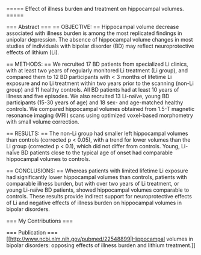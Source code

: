 ===== Effect of illness burden and treatment on hippocampal volumes. =====

=== Abstract ===
== OBJECTIVE: ==
Hippocampal volume decrease associated with illness burden is among the most replicated findings in unipolar depression. The absence of hippocampal volume changes in most studies of individuals with bipolar disorder (BD) may reflect neuroprotective effects of lithium (Li).

== METHODS: ==
We recruited 17 BD patients from specialized Li clinics, with at least two years of regularly monitored Li treatment (Li group), and compared them to 12 BD participants with < 3 months of lifetime Li exposure and no Li treatment within two years prior to the scanning (non-Li group) and 11 healthy controls. All BD patients had at least 10 years of illness and five episodes. We also recruited 13 Li-naïve, young BD participants (15-30 years of age) and 18 sex- and age-matched healthy controls. We compared hippocampal volumes obtained from 1.5-T magnetic resonance imaging (MRI) scans using optimized voxel-based morphometry with small volume correction.

== RESULTS: ==
The non-Li group had smaller left hippocampal volumes than controls (corrected p < 0.05), with a trend for lower volumes than the Li group (corrected p < 0.1), which did not differ from controls. Young, Li-naïve BD patients close to the typical age of onset had comparable hippocampal volumes to controls.

== CONCLUSIONS: ==
Whereas patients with limited lifetime Li exposure had significantly lower hippocampal volumes than controls, patients with comparable illness burden, but with over two years of Li treatment, or young Li-naïve BD patients, showed hippocampal volumes comparable to controls. These results provide indirect support for neuroprotective effects of Li and negative effects of illness burden on hippocampal volumes in bipolar disorders.

=== My Contributions ===

=== Publication ===
[[http://www.ncbi.nlm.nih.gov/pubmed/22548899|Hippocampal volumes in bipolar disorders: opposing effects of illness burden and lithium treatment.]]
